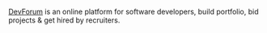 [DevForum](https://devforum.netlify.app) is an online platform for software developers, build portfolio, bid projects & get hired by recruiters.

